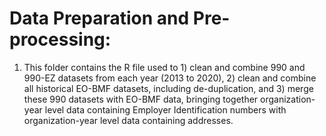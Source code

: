 # Data Preparation and Pre-processing:

1. This folder contains the R file used to 1) clean and combine 990 and 990-EZ datasets from each year (2013 to 2020), 2) clean and combine all historical EO-BMF datasets, including de-duplication, and 3) merge these 990 datasets with EO-BMF data, bringing together organization-year level data containing Employer Identification numbers with organization-year level data containing addresses.
